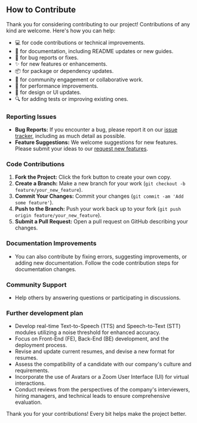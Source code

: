 ## How to Contribute

Thank you for considering contributing to our project! Contributions of any kind are welcome. Here's how you can help:


- 💻 for code contributions or technical improvements.
- 📝 for documentation, including README updates or new guides.
- 🐛 for bug reports or fixes.
- ✨ for new features or enhancements.
- 📦 for package or dependency updates.
- 🤝 for community engagement or collaborative work.
- 🚀 for performance improvements.
- 🎨 for design or UI updates.
- 🔍 for adding tests or improving existing ones.

### Reporting Issues

- **Bug Reports:** If you encounter a bug, please report it on our [issue tracker](https://github.com/dsdanielpark/open-interview/issues), including as much detail as possible.
- **Feature Suggestions:** We welcome suggestions for new features. Please submit your ideas to our [request new features](https://github.com/dsdanielpark/open-interview/issues).

### Code Contributions

1. **Fork the Project:** Click the fork button to create your own copy.
2. **Create a Branch:** Make a new branch for your work (`git checkout -b feature/your_new_feature`).
3. **Commit Your Changes:** Commit your changes (`git commit -am 'Add some feature'`).
4. **Push to the Branch:** Push your work back up to your fork (`git push origin feature/your_new_feature`).
5. **Submit a Pull Request:** Open a pull request on GitHub describing your changes.

### Documentation Improvements

- You can also contribute by fixing errors, suggesting improvements, or adding new documentation. Follow the code contribution steps for documentation changes.

### Community Support

- Help others by answering questions or participating in discussions.


### Further development plan
- Develop real-time Text-to-Speech (TTS) and Speech-to-Text (STT) modules utilizing a noise threshold for enhanced accuracy.
- Focus on Front-End (FE), Back-End (BE) development, and the deployment process.
- Revise and update current resumes, and devise a new format for resumes.
- Assess the compatibility of a candidate with our company's culture and requirements.
- Incorporate the use of Avatars or a Zoom User Interface (UI) for virtual interactions.
- Conduct reviews from the perspectives of the company's interviewers, hiring managers, and technical leads to ensure comprehensive evaluation.

Thank you for your contributions! Every bit helps make the project better.